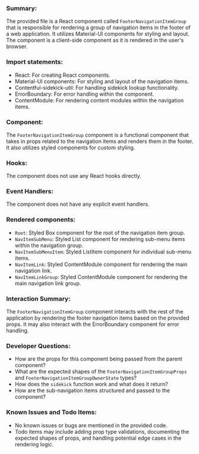 ### Summary:
The provided file is a React component called `FooterNavigationItemGroup` that is responsible for rendering a group of navigation items in the footer of a web application. It utilizes Material-UI components for styling and layout. The component is a client-side component as it is rendered in the user's browser.

### Import statements:
- React: For creating React components.
- Material-UI components: For styling and layout of the navigation items.
- Contentful-sidekick-util: For handling sidekick lookup functionality.
- ErrorBoundary: For error handling within the component.
- ContentModule: For rendering content modules within the navigation items.

### Component:
The `FooterNavigationItemGroup` component is a functional component that takes in props related to the navigation items and renders them in the footer. It also utilizes styled components for custom styling.

### Hooks:
The component does not use any React hooks directly.

### Event Handlers:
The component does not have any explicit event handlers.

### Rendered components:
- `Root`: Styled Box component for the root of the navigation item group.
- `NavItemSubMenu`: Styled List component for rendering sub-menu items within the navigation group.
- `NavItemSubMenuItem`: Styled ListItem component for individual sub-menu items.
- `NavItemLink`: Styled ContentModule component for rendering the main navigation link.
- `NavItemLinkGroup`: Styled ContentModule component for rendering the main navigation link group.

### Interaction Summary:
The `FooterNavigationItemGroup` component interacts with the rest of the application by rendering the footer navigation items based on the provided props. It may also interact with the ErrorBoundary component for error handling.

### Developer Questions:
- How are the props for this component being passed from the parent component?
- What are the expected shapes of the `FooterNavigationItemGroupProps` and `FooterNavigationItemGroupOwnerState` types?
- How does the `sidekick` function work and what does it return?
- How are the sub-navigation items structured and passed to the component?

### Known Issues and Todo Items:
- No known issues or bugs are mentioned in the provided code.
- Todo items may include adding prop type validations, documenting the expected shapes of props, and handling potential edge cases in the rendering logic.